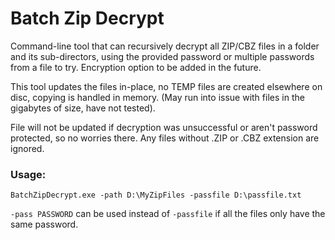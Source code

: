 <h1>Batch Zip Decrypt</h1>

Command-line tool that can recursively decrypt all ZIP/CBZ files in a folder and its sub-directors, using the provided password or multiple passwords from a file to try.
Encryption option to be added in the future.

This tool updates the files in-place, no TEMP files are created elsewhere on disc, copying is handled in memory. (May run into issue with files in the gigabytes of size, have not tested).

File will not be updated if decryption was unsuccessful or aren't password protected, so no worries there. 
Any files without .ZIP or .CBZ extension are ignored.

<h3>Usage:</h3>

`BatchZipDecrypt.exe -path D:\MyZipFiles -passfile D:\passfile.txt`

`-pass PASSWORD` can be used instead of `-passfile` if all the files only have the same password.
